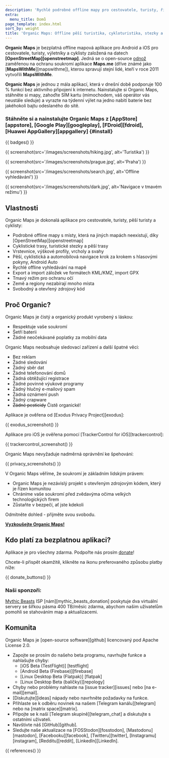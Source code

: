 ```yaml
---
description: 'Rychlé podrobné offline mapy pro cestovatele, turisty, řidiče, výletníky a cyklisty vytvořené zakladateli aplikace MapsWithMe (Maps.Me).'
extra:
  menu_title: Domů
page_template: index.html
sort_by: weight
title: 'Organic Maps: Offline pěší turistika, cykloturistika, stezky a navigace'
---
```


**Organic Maps** je bezplatná offline mapová aplikace pro Android a iOS pro cestovatele, turisty, výletníky a cyklisty založená na datech **[OpenStreetMap][openstreetmap]**. Jedná se o open-source [odnož][fork] zaměřenou na ochranu soukromí aplikace **Maps.me** (dříve známé jako [**MapsWithMe**][mapswithme]), kterou spravují stejní lidé, kteří v roce 2011 vytvořili **MapsWithMe**.

**Organic Maps** je jednou z mála aplikací, která v dnešní době podporuje 100 % funkcí bez aktivního připojení k internetu. Nainstalujte si Organic Maps, stáhněte si mapy, zahoďte SIM kartu (mimochodem, váš operátor vás neustále sleduje) a vyrazte na týdenní výlet na jedno nabití baterie bez jakéhokoli bajtu odeslaného do sítě.

### Stáhněte si a nainstalujte Organic Maps z [AppStore][appstore], [Google Play][googleplay], [FDroid][fdroid], [Huawei AppGallery][appgallery] {#install}

{{ badges() }}

{{ screenshot(src='/images/screenshots/hiking.jpg', alt='Turistika') }}

{{ screenshot(src='/images/screenshots/prague.jpg', alt='Praha') }}

{{ screenshot(src='/images/screenshots/search.jpg', alt='Offline
vyhledávání') }}

{{ screenshot(src='/images/screenshots/dark.jpg', alt='Navigace v tmavém
režimu') }}

## Vlastnosti

Organic Maps je dokonalá aplikace pro cestovatele, turisty, pěší turisty a
cyklisty:

- Podrobné offline mapy s místy, která na jiných mapách neexistují, díky
  [OpenStreetMap][openstreetmap]
- Cyklistické trasy, turistické stezky a pěší trasy
- Vrstevnice, výškové profily, vrcholy a svahy
- Pěší, cyklistická a automobilová navigace krok za krokem s hlasovými
  pokyny, Android Auto
- Rychlé offline vyhledávání na mapě
- Export a import záložek ve formátech KML/KMZ, import GPX
- Tmavý režim pro ochranu očí
- Země a regiony nezabírají mnoho místa
- Svobodný a otevřený zdrojový kód

## Proč Organic?

Organic Maps je čistý a organický produkt vyrobený s láskou:

- Respektuje vaše soukromí
- Šetří baterii
- Žádné neočekávané poplatky za mobilní data

Organic Maps neobsahuje sledovací zařízení a další špatné věci:

- Bez reklam
- Žádné sledování
- Žádný sběr dat
- Žádné telefonování domů
- Žádná obtěžující registrace
- Žádné povinné výukové programy
- Žádný hlučný e-mailový spam
- Žádná oznámení push
- Žádný crapware
- ~~Žádné pesticidy~~ Čistě organické!

Aplikace je ověřena od [Exodus Privacy Project][exodus]:

{{ exodus_screenshot() }}

Aplikace pro iOS je ověřena pomocí [TrackerControl for iOS][trackercontrol]:

{{ trackercontrol_screenshot() }}

Organic Maps nevyžaduje nadměrná oprávnění ke špehování:

{{ privacy_screenshots() }}

V Organic Maps věříme, že soukromí je základním lidským právem:

- Organic Maps je nezávislý projekt s otevřeným zdrojovým kódem, který je
  řízen komunitou
- Chráníme vaše soukromí před zvědavýma očima velkých technologických firem
- Zůstaňte v bezpečí, ať jste kdekoli

Odmítněte dohled - přijměte svou svobodu.

**[Vyzkoušejte Organic Maps!](#install)**

## Kdo platí za bezplatnou aplikaci?

Aplikace je pro všechny zdarma. Podpořte nás prosím
[donate](@/donate/index.cs.md)!

Chcete-li přispět okamžitě, klikněte na ikonu preferovaného způsobu platby
níže:

{{ donate_buttons() }}

### Naši sponzoři:

[Mythic Beasts](https://www.mythic-beasts.com/) ISP
[nám][mythic_beasts_donation] poskytuje dva virtuální servery se šířkou
pásma 400 TB/měsíc zdarma, abychom našim uživatelům pomohli se stahováním
map a aktualizacemi.

## Komunita

Organic Maps je [open-source software][github] licencovaný pod Apache
License 2.0.

- Zapojte se prosím do našeho beta programu, navrhujte funkce a nahlašujte
  chyby:
  * [iOS Beta (TestFlight)] [testflight]
  * [Android Beta (Firebase)][firebase]
  * [Linux Desktop Beta (Flatpak)] [flatpak]
  * [Linux Desktop Beta (balíčky)][repology]
- Chyby nebo problémy nahlaste na [issue tracker][issues] nebo [na
  e-mail][email].
- [Diskutujte][ideas] nápady nebo navrhněte požadavky na funkce.
- Přihlaste se k odběru novinek na našem [Telegram kanálu][telegram] nebo na
  [matrix space][matrix].
- Připojte se k naší [Telegram skupině][telegram_chat] a diskutujte s
  ostatními uživateli.
- Navštivte náš [GitHub][github].
- Sledujte naše aktualizace na [FOSStodon][fosstodon],
  [Mastodonu][mastodon], [Facebooku][facebook], [Twitteru][twitter],
  [Instagramu][instagram], [Redditu][reddit], [LinkedIn][LinkedIn].

[fork]: https://en.wikipedia.org/wiki/Fork_(software_development)

{{ references() }}
